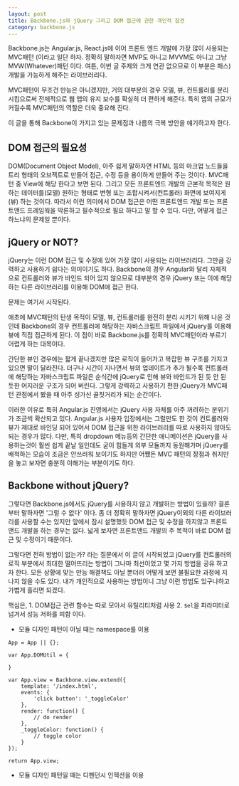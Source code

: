 ```yaml
---
layout: post
title: Backbone.js와 jQuery 그리고 DOM 접근에 관한 개인적 잡견
category: backbone.js
---
```


Backbone.js는 Angular.js, React.js에 이어 프론트 엔드 개발에 가장 많이 사용되는 MVC패턴 (이라고 일단 하자. 정확히 말하자면 MVP도 아니고 MVVM도 아니고 그냥 MVW(Whatever)패턴 이다. 여튼, 이번 글 주제와 크게 연관 없으므로 이 부분은 패스) 개발을 가능하게 해주는 라이브러리다.

MVC패턴이 무조건 만능은 아니겠지만, 거의 대부분의 경우 모델, 뷰, 컨트롤러를 분리 시킴으로써 전체적으로 웹 앱의 유지 보수를 확실히 더 편하게 해준다. 특히 앱의 규모가 커질수록 MVC패턴의 역할은 더욱 중요해 진다.

이 글을 통해 Backbone이 가지고 있는 문제점과 나름의 극복 방안을 얘기하고자 한다.

## DOM 접근의 필요성
DOM(Document Object Model), 아주 쉽게 말하자면 HTML 등의 마크업 노드들을 트리 형태의 오브젝트로 만들어 접근, 수정 등을 용이하게 만들어 주는 것이다. MVC패턴 중 View에 해당 한다고 보면 된다. 그리고 모든 프론트엔드 개발의 근본적 목적은 원하는 데이터를(모델) 원하는 형태로 변형 또는 조합시켜서(컨트롤러) 화면에 보여지게(뷰) 하는 것이다. 따라서 이런 의미에서 DOM 접근은 어떤 프론트앤드 개발 또는 프론트앤드 프레임웍을 막론하고 필수적으로 필요 하다고 말 할 수 있다.
다만, 어떻게 접근하느냐의 문제일 뿐이다.

## jQuery or NOT?
jQuery는 이런 DOM 접근 및 수정에 있어 가장 많이 사용되는 라이브러리다. 그만큼 강력하고 사용하기 쉽다는 의미이기도 하다. Backbone의 경우 Angular와 달리 자체적으로 컨트롤러와 뷰가 바인드 되어 있지 않으므로 대부분의 경우 jQuery 또는 이에 해당하는 다른 라이브러리를 이용해 DOM에 접근 한다.

문제는 여기서 시작된다.

애초에 MVC패턴의 탄생 목적이 모델, 뷰, 컨트롤러를 완전히 분리 시키기 위해 나온 것인데 Backbone의 경우 컨트롤러에 해당하는 자바스크립트 파일에서 jQuery를 이용해 뷰에 직접 접근하게 된다. 이 점이 바로 Backbone.js를 정확히 MVC패턴이라 부르기 어렵게 하는 대목이다.

간단한 뷰인 경우에는 짧게 끝나겠지만 많은 로직이 들어가고 복잡한 뷰 구조를 가지고 있으면 말이 달라진다. 더구나 시간이 지나면서 뷰의 업데이트가 추가 될수록 컨트롤러에 해당하는 자바스크립트 파일은 순식간에 jQuery로 인해 뷰와 바인드가 된 듯 안 된 듯한 어지러운 구조가 되어 버린다. 그렇게 강력하고 사용하기 편한 jQuery가 MVC패턴 관점에서 봤을 때 아주 성가신 골칫거리가 되는 순간이다.

이러한 이유로 특히 Angular.js 진영에서는 jQuery 사용 자체를 아주 꺼려하는 분위기가 조금씩 확산되고 있다. Angular.js 사용자 입장에서는 그럴만도 한 것이 컨트롤러와 뷰가 제대로 바인딩 되어 있어서 DOM 접근을 위한 라이브러리를 따로 사용하지 않아도 되는 경우가 많다. 다만, 특히 dropdown 메뉴등의 간단한 애니메이션은 jQuery를 사용하는것이 훨씬 쉽게 끝날 일인데도 굳이 힘들게 외부 모듈까지 동원해가며 jQuery를 배척하는 모습이 조금은 안쓰러워 보이기도 하지만 어쨌든 MVC 패턴의 장점과 취지만을 놓고 보자면 충분히 이해가는 부분이기도 하다.

## Backbone without jQuery?
그렇다면 Backbone.js에서도 jQuery를 사용하지 않고 개발하는 방법이 있을까? 결론부터 말하자면 '그럴 수 없다' 이다. 좀 더 정확히 말하자면 jQuery이외의 다른 라이브러리를 사용할 수는 있지만 앞에서 잠시 설명했듯 DOM 접근 및 수정을 하지않고 프론트앤드 개발을 하는 경우는 없다. 넓게 보자면 프론트앤드 개발의 주 목적이 바로 DOM 접근 및 수정이기 때문이다.

그렇다면 전혀 방법이 없는가? 라는 질문에서 이 글이 시작되었고 jQuery를 컨트롤러의 로직 부분에서 최대한 떨어뜨리는 방법이 그나마 최선이었고 몇 가지 방법을 공유 하고자 한다. 모든 상황에 맞는 만능 해결책도 아닐 뿐더러 어떻게 보면 불필요한 과정에 지나지 않을 수도 있다. 내가 개인적으로 사용하는 방법이니 그냥 이런 방법도 있구나하고 가볍게 흘리면 되겠다.

핵심은,
    1. DOM접근 관련 함수는 따로 모아서 유틸리티처럼 사용
    2. `$el`을 파라미터로 넘겨서 성능 저하를 피함
이다.


* 모듈 디자인 패턴이 아닐 때는 namespace를 이용
```
App = App || {};

var App.DOMUtil = {

}

var App.view = Backbone.view.extend({
    template: '/index.html',
    events: {
        'click button': '_toggleColor'
    },
    render: function() {
        // do render
    },
    _toggleColor: function() {
        // toggle color
    }
});

return App.view;
```

* 모듈 디자인 패턴일 때는 디펜던시 인젝션을 이용
